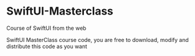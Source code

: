 # SwiftUI-Masterclass
Course of SwiftUI from the web

SwiftUI MasterClass course code, you are free to download, modify and distribute this code as you want
